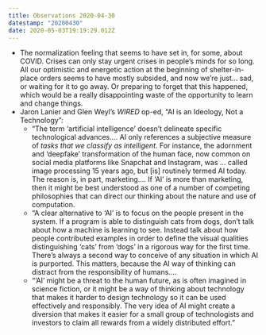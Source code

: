 ```yaml
---
title: Observations 2020-04-30
datestamp: "20200430"
date: 2020-05-03T19:19:29.012Z
---
```

- The normalization feeling that seems to have set in, for some, about COVID. Crises can only stay urgent crises in people’s minds for so long. All our optimistic and energetic action at the beginning of shelter-in-place orders seems to have mostly subsided, and now we’re just… sad, or waiting for it to go away. Or preparing to forget that this happened, which would be a really disappointing waste of the opportunity to learn and change things.
- Jaron Lanier and Glen Weyl’s *WIRED* op-ed, “AI is an Ideology, Not a Technology”:
	- “The term ‘artificial intelligence’ doesn’t delineate specific technological advances.… AI only references a subjective measure of *tasks that we classify as intelligent*. For instance, the adornment and ‘deepfake’ transformation of the human face, now common on social media platforms like Snapchat and Instagram, was … called image processing 15 years ago, but [is] routinely termed AI today. The reason is, in part, marketing.… If ‘AI’ is more than marketing, then it might be best understood as one of a number of competing philosophies that can direct our thinking about the nature and use of computation.
	- “A clear alternative to ‘AI’ is to focus on the people present in the system. If a program is able to distinguish cats from dogs, don’t talk about how a machine is learning to see. Instead talk about how people contributed examples in order to define the visual qualities distinguishing ‘cats’ from ‘dogs’ in a rigorous way for the first time. There’s always a second way to conceive of any situation in which AI is purported. This matters, because the AI way of thinking can distract from the responsibility of humans.…
	- “‘AI’ might be a threat to the human future, as is often imagined in science fiction, or it might be a way of thinking about technology that makes it harder to design technology so it can be used effectively and responsibly. The very idea of AI might create a diversion that makes it easier for a small group of technologists and investors to claim all rewards from a widely distributed effort.”